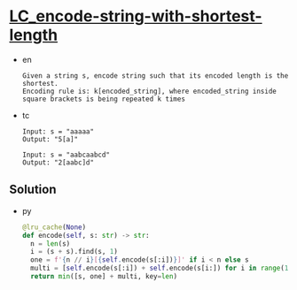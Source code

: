 # [LC_encode-string-with-shortest-length](https://leetcode.com/problems/encode-string-with-shortest-length)

* en

  ```en
  Given a string s, encode string such that its encoded length is the shortest.
  Encoding rule is: k[encoded_string], where encoded_string inside square brackets is being repeated k times
  ```

* tc

  ```tc
  Input: s = "aaaaa"
  Output: "5[a]"

  Input: s = "aabcaabcd"
  Output: "2[aabc]d"
  ```

## Solution

* py

  ```py
  @lru_cache(None)
  def encode(self, s: str) -> str:
    n = len(s)
    i = (s + s).find(s, 1)
    one = f'{n // i}[{self.encode(s[:i])}]' if i < n else s
    multi = [self.encode(s[:i]) + self.encode(s[i:]) for i in range(1, n)]
    return min([s, one] + multi, key=len)
  ```
